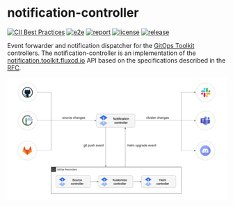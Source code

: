 # notification-controller

[![CII Best Practices](https://bestpractices.coreinfrastructure.org/projects/4791/badge)](https://bestpractices.coreinfrastructure.org/projects/4791)
[![e2e](https://github.com/fluxcd/notification-controller/workflows/e2e/badge.svg)](https://github.com/fluxcd/notification-controller/actions)
[![report](https://goreportcard.com/badge/github.com/fluxcd/notification-controller)](https://goreportcard.com/report/github.com/fluxcd/notification-controller)
[![license](https://img.shields.io/github/license/fluxcd/notification-controller.svg)](https://github.com/fluxcd/notification-controller/blob/main/LICENSE)
[![release](https://img.shields.io/github/release/fluxcd/notification-controller/all.svg)](https://github.com/fluxcd/notification-controller/releases)

Event forwarder and notification dispatcher for the [GitOps Toolkit](https://toolkit.fluxcd.io) controllers.
The notification-controller is an implementation of the [notification.toolkit.fluxcd.io](docs/spec/v1beta1/README.md)
API based on the specifications described in the [RFC](docs/spec/README.md).

![overview](docs/diagrams/notification-controller-overview.png)
